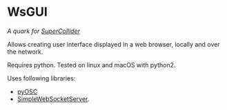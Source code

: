# WsGUI

_A quark for [SuperCollider](https://github.com/supercollider/supercollider)_

Allows creating user interface displayed in a web browser, locally and over the network.

Requires python. Tested on linux and macOS with python2.

Uses following libraries:
- [pyOSC](https://github.com/ptone/pyosc)
- [SimpleWebSocketServer](https://github.com/dpallot/simple-websocket-server).

